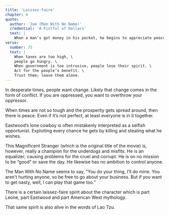 ```yaml
---
title: 'Laissez-faire'
chapter: 4
quote:
  author: 'Joe (Man With No Name)'
  credential: 'A Fistful of Dollars'
  text: |
    When a man’s got money in his pocket, he begins to appreciate peace.
verse:
  number: 75
  text: |
    When taxes are too high, \
    people go hungry. \
    When government is too intrusive, people lose their spirit. \
    Act for the people’s benefit. \
    Trust them; leave them alone.
---
```


In desperate times, people want change.
Likely that change comes in the form of conflict.
If you are oppressed, you want to overthrow your oppressor.

When times are not so tough and the prosperity gets spread around,
then there is peace.
Even if it’s not perfect, at least everyone is in it together.

Eastwood’s lone cowboy is often mistakenly
interpreted as a selfish opportunist.
Exploiting every chance he gets by killing and stealing what he wishes.

This Magnificent Stranger (which is the original title of the movie) is,
however, really a champion for the underdogs and misfits.
He is an equalizer; causing problems for the cruel and corrupt.
He is on no mission to be “good” or save the day.
He likewise has no ambition to control anyone.

The Man With No Name seems to say, “You do your thing, I’ll do mine.
You aren’t hurting anyone, so be free to go about your business.
But if you want to get nasty, well, I can play that game too.”

There is a certain laissez-faire spirit about the character
which is part Leone, part Eastwood and part American West mythology.

That same spirit is also alive in the words of Lao Tzu.
